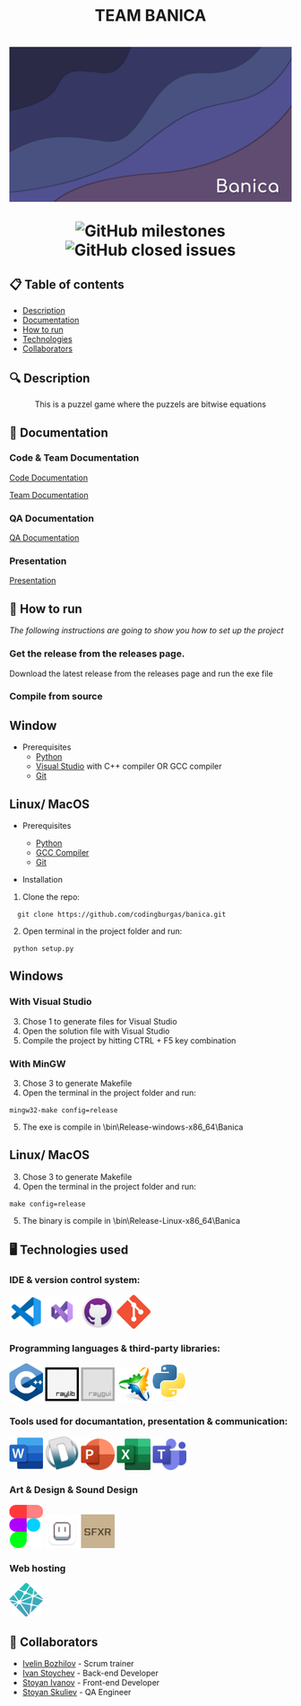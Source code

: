 <h1 align="center"> TEAM BANICA <h1>

<div align="center" ><img src="/assets/banner.png" alt="logo with text banica"> </div>

<div align="center"> 

![GitHub milestones](https://img.shields.io/github/milestones/all/codingburgas/banica?style=flat-square) 
![GitHub closed issues](https://img.shields.io/github/issues-closed-raw/codingburgas/banica?style=flat-square)

</div>

## 📋 Table of contents
  - [Description](#description)
  - [Documentation](#docs)
  - [How to run](#install)
  - [Technologies](#technologies)
  - [Collaborators](#collaborators)

## 🔍 Description <a name="description"></a>
<p align="center"> This is a puzzel game where the puzzels are bitwise equations </p>

## 📃 Documentation <a name="docs"></a>
### Code & Team Documentation
[Code Documentation]()

[Team Documentation]()

### QA Documentation
[QA Documentation]()

### Presentation
[Presentation]()

## 🚀 How to run <a name="install"></a>
*The following instructions are going to show you how to set up the project*

### Get the release from the releases page.
Download the latest release from the releases page and run the exe file

### Compile from source
  
## Window
- Prerequisites
  - [Python](https://www.python.org/)
  - [Visual Studio](https://visualstudio.microsoft.com/vs/) with C++ compiler OR GCC compiler
  - [Git](https://git-scm.com/)

## Linux/ MacOS
  - Prerequisites
    - [Python](https://www.python.org/)
    - [GCC Compiler](https://gcc.gnu.org/)
    - [Git](https://git-scm.com/)
  
- Installation
1. Clone the repo:
```
  git clone https://github.com/codingburgas/banica.git
```
    
2. Open terminal in the project folder and run:
```
 python setup.py
```
  
 ## Windows
  ### With Visual Studio
  3. Chose 1 to generate files for Visual Studio
  4. Open the solution file with Visual Studio
  5. Compile the project by hitting CTRL + F5 key combination
  
   ### With MinGW
  3. Chose 3 to generate Makefile
  4. Open the terminal in the project folder and run:
  ```
  mingw32-make config=release
  ```
  5. The exe is compile in \bin\Release-windows-x86_64\Banica
  
  ## Linux/ MacOS
  3. Chose 3 to generate Makefile
  4. Open the terminal in the project folder and run:
  ```
  make config=release
  ```
  5. The binary is compile in \bin\Release-Linux-x86_64\Banica


## 🖥️ Technologies used <a name="technologies"></a>
### IDE & version control system:

<a href="https://code.visualstudio.com/"><img src="/assets/icons/vsCode-icon.png" alt="vs code" width="60"/></a>
<a href="https://visualstudio.microsoft.com/vs/"><img src="/assets/icons/visualStudioIcon.png" alt="VS Icon" width="60"/></a>
<a href="https://github.com/"><img src="/assets/icons/gitHubIcon.png" alt="GitHub Icon" width="60"/></a>
<a href="https://git-scm.com/"><img src="/assets/icons/gitIcon.png" alt="Git" width="60"/></a>

### Programming languages & third-party libraries:

<a href="https://cplusplus.com/"><img src="/assets/icons/cppIcon.png" alt="CPP Icon" width="60"/></a>
<a href="https://www.raylib.com/index.html"> <img src="/assets/icons/rayLibIcon.png" alt="RayLib Icon" width="60"/></a>
<a href="https://github.com/raysan5/raygui"> <img src="/assets/icons/rayguiIcon.png" alt="rayGui Icon" width="60"/></a>
<a href="https://github.com/premake/premake-core"> <img src="/assets/icons/premakeIcon.png" alt="premake Icon" width="60"/></a>
<a href="https:://python.org"> <img src="/assets/icons/pythonIcon.png" alt="premake Icon" width="60"/></a>

### Tools used for documantation, presentation & communication:

<a href="https://www.microsoft.com/en-ww/microsoft-365/word?activetab=tabs%3afaqheaderregion3"><img src="/assets/icons/wordIcon.png" alt="Word Icon" width="60"/></a>
<a href="https://www.doxygen.nl/"><img src="/assets/icons/doxygenIcon.png" alt="doxygen Icon" width="60"/></a>
<a href="https://www.microsoft.com/en-ww/microsoft-365/powerpoint"><img src="/assets/icons/powerPointIcon.png" alt="PowerPoint Icon" width="60"/></a>
<a href="https://www.microsoft.com/en-ww/microsoft-365/excel"><img src="/assets/icons/excelIcon.png" alt="Excel Icon" width="60"/></a>
<a href="https://www.microsoft.com/en-us/microsoft-teams/group-chat-software"><img src="/assets/icons/teamsIcon.png" alt="Teams Icon" width="60"/></a>

### Art & Design & Sound Design
<a href="https://www.figma.com/"><img src="/assets/icons/figmaIcon.png" alt="Figma Icon" width="60"/></a>
<a href="https://www.aseprite.org/"><img src="/assets/icons/asepriteIcon.png" alt="Aseprite Icon" width="60"/></a>
  <a href="https://www.drpetter.se/project_sfxr.html"><img src="/assets/icons/sfxrIcon.png" alt="sfxr Icon" width="60"/></a>

### Web hosting
<a href="https://www.netlify.com/"><img src="/assets/icons/netlify.png" alt="Netlify Icon" width="60"/></a>

## 🧑 Collaborators <a name="collaborators"></a>
- [Ivelin Bozhilov](https://github.com/IIBozhilov21) - Scrum trainer 
- [Ivan Stoychev](https://github.com/IYStoychev21) - Back-end Developer
- [Stoyan Ivanov](https://github.com/SDIvanov21) - Front-end Developer
- [Stoyan Skuliev](https://github.com/SGSkuliev21) - QA Engineer
